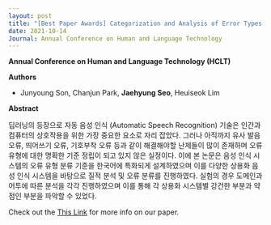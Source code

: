 ```yaml
---
layout: post
title: "[Best Paper Awards] Categorization and Analysis of Error Types in the Korean Speech Recognition System (HCLT 2021)"
date: 2021-10-14
Journal: Annual Conference on Human and Language Technology 
---
```

**Annual Conference on Human and Language Technology (HCLT)** 

**Authors**

- Junyoung Son, Chanjun Park, **Jaehyung Seo**, Heuiseok Lim

**Abstract**

딥러닝의 등장으로 자동 음성 인식 (Automatic Speech Recognition) 기술은 인간과 컴퓨터의 상호작용을 위한 가장 중요한 요소로 자리 잡았다. 그러나 아직까지 유사 발음 오류, 띄어쓰기 오류, 기호부착 오류 등과 같이 해결해야할 난제들이 많이 존재하며 오류 유형에 대한 명확한 기준 정립이 되고 있지 않은 실정이다. 이에 본 논문은 음성 인식 시스템의 오류 유형 분류 기준을 한국어에 특화되게 설계하였으며 이를 다양한 상용화 음성 인식 시스템을 바탕으로 질적 분석 및 오류 분류를 진행하였다. 실험의 경우 도메인과 어투에 따른 분석을 각각 진행하였으며 이를 통해 각 상용화 시스템별 강건한 부분과 약점인 부분을 파악할 수 있었다.

Check out the [This Link][DOI] for more info on our paper. 

[DOI]: https://koreascience.kr/article/CFKO202130060561801.view?orgId=anpor&hide=breadcrumb,journalinfo
[jekyll-gh]: https://github.com/jekyll/jekyll
